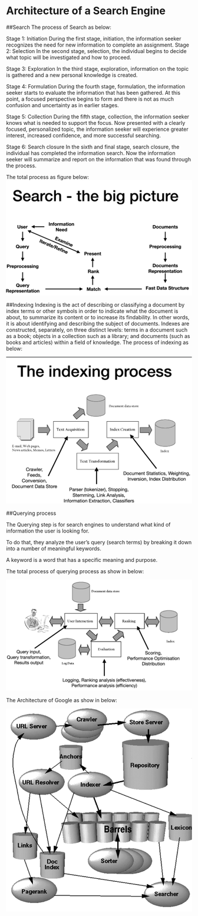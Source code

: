 # Architecture of a Search Engine

##Search
The process of Search as below:

Stage 1: Initiation
During the first stage, initiation, the information seeker recognizes the need for new information to complete an assignment.
Stage 2: Selection
In the second stage, selection, the individual begins to decide what topic will be investigated and how to proceed.

Stage 3: Exploration
In the third stage, exploration, information on the topic is gathered and a new personal knowledge is created.

Stage 4: Formulation
During the fourth stage, formulation, the information seeker starts to evaluate the information that has been gathered. At this point, a focused perspective begins to form and there is not as much confusion and uncertainty as in earlier stages.

Stage 5: Collection
During the fifth stage, collection, the information seeker knows what is needed to support the focus. Now presented with a clearly focused, personalized topic, the information seeker will experience greater interest, increased confidence, and more successful searching.

Stage 6: Search closure
In the sixth and final stage, search closure, the individual has completed the information search. Now the information seeker will summarize and report on the information that was found through the process. 

The total process as figure below:
![Search - the big picture](https://github.com/1154761334/INFS7410-week1/blob/master/wiki/source/week-1/Search%20-%20the%20big%20picture.png)

##Indexing
Indexing is the act of describing or classifying a document by index terms or other symbols in order to indicate what the document is about, to summarize its content or to increase its findability. In other words, it is about identifying and describing the subject of documents. Indexes are constructed, separately, on three distinct levels: terms in a document such as a book; objects in a collection such as a library; and documents (such as books and articles) within a field of knowledge.
The process of indexing as below:

![The indexing process](https://github.com/1154761334/INFS7410-week1/blob/master/wiki/source/week-1/The%20indexing%20process.png)


##Querying process

The Querying step is for search engines to understand what kind of information the user is looking for.

To do that, they analyze the user’s query (search terms) by breaking it down into a number of meaningful keywords.

A keyword is a word that has a specific meaning and purpose.

The total process of querying process as show in below:


![The querying process](https://github.com/1154761334/INFS7410-week1/blob/master/wiki/source/week-1/The%20querying%20process.png)

The Architecture of Google as show in below:



![The Architecture of Google](https://github.com/1154761334/INFS7410-week1/blob/master/wiki/source/week-1/The%20Architecture%20of%20Google.png)
